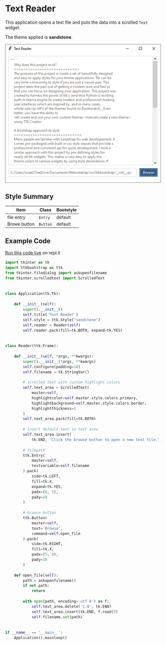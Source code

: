 # Text Reader

This application opens a text file and puts the data into a scrolled `Text` 
widget. 

The theme applied is **sandstone**.

![file search image example](../assets/gallery/text_reader.png)  

## Style Summary

| Item          | Class     | Bootstyle |
| ---           | ---       | --- |
| file entry    | `Entry`   | default |
| Browe button  | `Button`  | default |

## Example Code

[Run this code live]() on repl.it

```python
import tkinter as tk
import ttkbootstrap as ttk
from tkinter.filedialog import askopenfilename
from tkinter.scrolledtext import ScrolledText


class Application(tk.Tk):

    def __init__(self):
        super().__init__()
        self.title('Text Reader')
        self.style = ttk.Style("sandstone")
        self.reader = Reader(self)
        self.reader.pack(fill=tk.BOTH, expand=tk.YES)


class Reader(ttk.Frame):

    def __init__(self, *args, **kwargs):
        super().__init__(*args, **kwargs)
        self.configure(padding=10)
        self.filename = tk.StringVar()

        # scrolled text with custom highlight colors
        self.text_area = ScrolledText(
            master=self,
            highlightcolor=self.master.style.colors.primary,
            highlightbackground=self.master.style.colors.border,
            highlightthickness=1
        )
        self.text_area.pack(fill=tk.BOTH)

        # insert default text in text area
        self.text_area.insert(
            tk.END, 'Click the browse button to open a new text file.')

        # filepath
        ttk.Entry(
            master=self,
            textvariable=self.filename
        ).pack(
            side=tk.LEFT,
            fill=tk.X,
            expand=tk.YES,
            padx=(0, 5),
            pady=10
        )

        # browse button
        ttk.Button(
            master=self,
            text='Browse',
            command=self.open_file
        ).pack(
            side=tk.RIGHT,
            fill=tk.X,
            padx=(5, 0),
            pady=10
        )

    def open_file(self):
        path = askopenfilename()
        if not path:
            return

        with open(path, encoding='utf-8') as f:
            self.text_area.delete('1.0', tk.END)
            self.text_area.insert(tk.END, f.read())
            self.filename.set(path)


if __name__ == '__main__':
    Application().mainloop()
```
